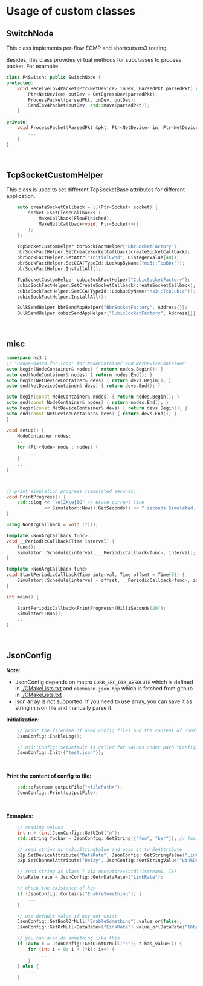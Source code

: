 # Usage of custom classes

## SwitchNode
This class implements per-flow ECMP and shortcuts ns3 routing.

Besides, this class provides virtual methods for subclasses to process packet. For example:
```cpp
class P4Switch: public SwitchNode {
protected:
    void ReceiveIpv4Packet(Ptr<NetDevice> inDev, ParsedPkt parsedPkt) override {
        Ptr<NetDevice> outDev = GetEgressDev(parsedPkt);
        ProcessPacket(parsedPkt, inDev, outDev);
        SendIpv4Packet(outDev, std::move(parsedPkt));
    }

private:
    void ProcessPacket(ParsedPkt &pkt, Ptr<NetDevice> in, Ptr<NetDevice> out) {
        ...
    }
}
```

<br>

## TcpSocketCustomHelper
This class is used to set different TcpSocketBase attributes for different application.

```cpp
    auto createSocketCallback = [](Ptr<Socket> socket) {
        socket->SetCloseCallbacks (
            MakeCallback(FlowFinished),
            MakeNullCallback<void, Ptr<Socket>>()
        );
    };

    TcpSocketCustomHelper bbrSockFactHelper{"BbrSocketFactory"};
    bbrSockFactHelper.SetCreateSocketCallback(createSocketCallback);
    bbrSockFactHelper.SetAttr("InitialCwnd", UintegerValue{40});
    bbrSockFactHelper.SetCCA(TypeId::LookupByName("ns3::TcpBbr"));
    bbrSockFactHelper.InstallAll();

    TcpSocketCustomHelper cubicSockFactHelper{"CubicSocketFactory"};
    cubicSockFactHelper.SetCreateSocketCallback(createSocketCallback);
    cubicSockFactHelper.SetCCA(TypeId::LookupByName("ns3::TcpCubic"));
    cubicSockFactHelper.InstallAll();

    BulkSendHelper bbrSendAppHelper{"BbrSocketFactory", Address{}};
    BulkSendHelper cubicSendAppHelper{"CubicSocketFactory", Address{}};
```

<br>

## misc

```cpp
namespace ns3 {
// "Range-based for-loop" for NodeContainer and NetDeviceContainer
auto begin(NodeContainer& nodes) { return nodes.Begin(); }
auto end(NodeContainer& nodes) { return nodes.End(); }
auto begin(NetDeviceContainer& devs) { return devs.Begin(); }
auto end(NetDeviceContainer& devs) { return devs.End(); }

auto begin(const NodeContainer& nodes) { return nodes.Begin(); }
auto end(const NodeContainer& nodes) { return nodes.End(); }
auto begin(const NetDeviceContainer& devs) { return devs.Begin(); }
auto end(const NetDeviceContainer& devs) { return devs.End(); }
}

void setup() {
    NodeContainer nodes;
    ...
    for (Ptr<Node> node : nodes) {
        ...
    }
    ...
}



// print simulation progress (simulated seconds)
void PrintProgress() {
    std::clog << "\e[2K\e[0G" // erase current line
              << Simulator::Now().GetSeconds() << " seconds Simulated.  ";
}

using NonArgCallback = void (*)();

template <NonArgCallback func>
void __PeriodicCallback(Time interval) {
    func();
    Simulator::Schedule(interval, __PeriodicCallback<func>, interval);
}

template <NonArgCallback func>
void StartPeriodicCallback(Time interval, Time offset = Time{0}) {
    Simulator::Schedule(interval + offset, __PeriodicCallback<func>, interval);
}

int main() {
    ...
    StartPeriodicCallback<PrintProgress>(MilliSeconds(20));
    Simulator::Run();
    ...
}
```


<br>

## JsonConfig

**Note:**
- JsonConfig depends on macro `CURR_SRC_DIR_ABSOLUTE` which is defined in [./CMakeLists.txt](./CMakeLists.txt) and `nlohmann-json.hpp` which is fetched from github in [./CMakeLists.txt](./CMakeLists.txt)
- json array is not supported. If you need to use array, you can save it as string in json file and manually parse it.


**Initialization:**
```cpp
    // print the filename of used config files and the content of config (using std::clog)
    JsonConfig::EnableLog();

    // ns3::Config::SetDefault is called for values under path "ConfigDefault".
    JsonConfig::Init({"test.json"});
```

<br>

**Print the content of config to file:**
```cpp
    std::ofstream outputFile{"<filePath>"};
    JsonConfig::Print(outputFile);
```

<br>

**Exmaples:**
```cpp
    // reading values
    int n = (int)JsonConfig::GetUInt("n");
    std::string foobar = JsonConfig::GetString({"foo", "bar"}); // foo.bar

    // read string as ns3::StringValue and pass it to SeAttribute
    p2p.SetDeviceAttribute("DataRate", JsonConfig::GetStringValue("LinkRate"));
    p2p.SetChannelAttribute("Delay", JsonConfig::GetStringValue("LinkDelay"));

    // read string as class T via operator>>(std::istream&, T&)
    DataRate rate = JsonConfig::Get<DataRate>("LinkRate");

    // check the existence of key
    if (JsonConfig::Contains("EnableSomething")) {
        ...
    }

    // use default value if key not exist
    JsonConfig::GetBoolOrNull("EnableSomething").value_or(false);
    JsonConfig::GetOrNull<DataRate>("LinkRate").value_or(DataRate{"1Gbps"});

    // you can also do something like this
    if (auto k = JsonConfig::GetUIntOrNull("k"); t.has_value()) {
        for (int i = 0; i < (*k); i++) {
            ...
        }
    } else {
        ...
    }
```